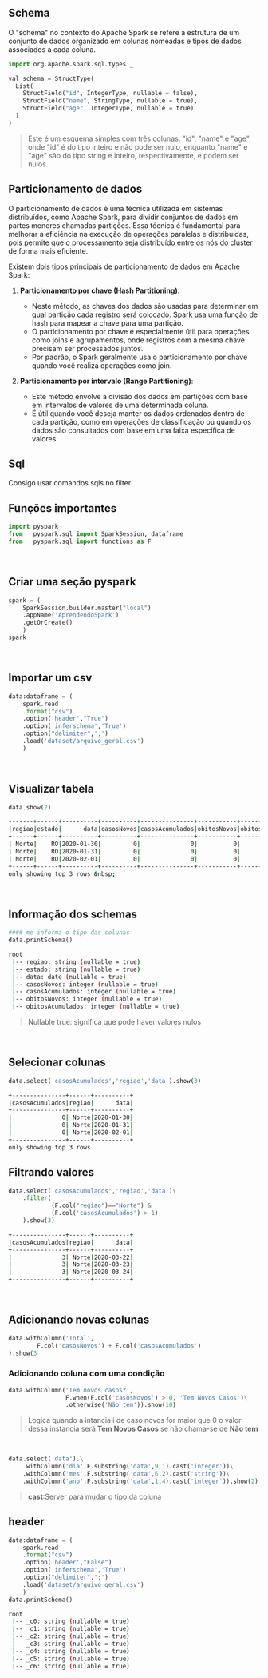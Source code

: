 ## Schema

O "schema" no contexto do Apache Spark se refere à estrutura de um conjunto de dados organizado em colunas nomeadas e tipos de dados associados a cada coluna.

```python
import org.apache.spark.sql.types._

val schema = StructType(
  List(
    StructField("id", IntegerType, nullable = false),
    StructField("name", StringType, nullable = true),
    StructField("age", IntegerType, nullable = true)
  )
)
```

> Este é um esquema simples com três colunas: "id", "name" e "age", onde "id" é do tipo inteiro e não pode ser nulo, enquanto "name" e "age" são do tipo string e inteiro, respectivamente, e podem ser nulos.



## Particionamento de dados

O particionamento de dados é uma técnica utilizada em sistemas distribuídos, como Apache Spark, para dividir conjuntos de dados em partes menores chamadas partições. Essa técnica é fundamental para melhorar a eficiência na execução de operações paralelas e distribuídas, pois permite que o processamento seja distribuído entre os nós do cluster de forma mais eficiente.

Existem dois tipos principais de particionamento de dados em Apache Spark:

1. **Particionamento por chave (Hash Partitioning)**:
   
   - Neste método, as chaves dos dados são usadas para determinar em qual partição cada registro será colocado. Spark usa uma função de hash para mapear a chave para uma partição.
   - O particionamento por chave é especialmente útil para operações como joins e agrupamentos, onde registros com a mesma chave precisam ser processados juntos.
   - Por padrão, o Spark geralmente usa o particionamento por chave quando você realiza operações como join.

2. **Particionamento por intervalo (Range Partitioning)**:
   
   - Este método envolve a divisão dos dados em partições com base em intervalos de valores de uma determinada coluna.
   - É útil quando você deseja manter os dados ordenados dentro de cada partição, como em operações de classificação ou quando os dados são consultados com base em uma faixa específica de valores.

## Sql

Consigo usar comandos sqls no filter

## Funções importantes

```python
import pyspark
from   pyspark.sql import SparkSession, dataframe
from   pyspark.sql import functions as F
```

&nbsp;

## Criar uma seção pyspark

```python
spark = (
    SparkSession.builder.master("local")
    .appName('AprendendoSpark')             
    .getOrCreate()
    )
spark
```

&nbsp;

## Importar um csv

```python
data:dataframe = (
    spark.read
    .format("csv")
    .option('header',"True")
    .option('inferschema','True')
    .option("delimiter",';')
    .load('dataset/arquivo_geral.csv')
    )
```

&nbsp;

## Visualizar tabela

```python
data.show(2)
```

```bash
+------+------+----------+----------+---------------+-----------+----------------+
|regiao|estado|      data|casosNovos|casosAcumulados|obitosNovos|obitosAcumulados|
+------+------+----------+----------+---------------+-----------+----------------+
| Norte|    RO|2020-01-30|         0|              0|          0|               0|
| Norte|    RO|2020-01-31|         0|              0|          0|               0|
| Norte|    RO|2020-02-01|         0|              0|          0|               0|
+------+------+----------+----------+---------------+-----------+----------------+
only showing top 3 rows &nbsp;
```

&nbsp;

## Informação dos schemas

```python
#### me informa o tipo das colunas
data.printSchema()
```

```bash
root
 |-- regiao: string (nullable = true)
 |-- estado: string (nullable = true)
 |-- data: date (nullable = true)
 |-- casosNovos: integer (nullable = true)
 |-- casosAcumulados: integer (nullable = true)
 |-- obitosNovos: integer (nullable = true)
 |-- obitosAcumulados: integer (nullable = true)
```

> Nullable true: significa que pode haver valores nulos

&nbsp;

## Selecionar colunas

```python
data.select('casosAcumulados','regiao','data').show(3)
```

```bash
+---------------+------+----------+
|casosAcumulados|regiao|      data|
+---------------+------+----------+
|              0| Norte|2020-01-30|
|              0| Norte|2020-01-31|
|              0| Norte|2020-02-01|
+---------------+------+----------+
only showing top 3 rows
```

## Filtrando valores

```python
data.select('casosAcumulados','regiao','data')\
    .filter(
            (F.col("regiao")=="Norte") &
            (F.col('casosAcumulados') > 1)
    ).show(3)
```

```bash
+---------------+------+----------+
|casosAcumulados|regiao|      data|
+---------------+------+----------+
|              3| Norte|2020-03-22|
|              3| Norte|2020-03-23|
|              3| Norte|2020-03-24|
+---------------+------+----------+
```

&nbsp;

## Adicionando novas colunas

```python
data.withColumn('Total',
        F.col('casosNovos') + F.col('casosAcumulados')
).show(3
```

### Adicionando coluna com uma condição

```python
data.withColumn('Tem novos casos?',
                F.when(F.col('casosNovos') > 0, 'Tem Novos Casos')\
                .otherwise('Não tem')).show(10)
```

> Logica quando a intancia i de caso novos for maior que 0 o valor dessa instancia será **Tem Novos Casos** se não chama-se de **Não tem**

&nbsp;

```python
data.select('data').\
     withColumn('dia',F.substring('data',9,1).cast('integer'))\
    .withColumn('mes',F.substring('data',6,2).cast('string'))\
    .withColumn('ano',F.substring('data',1,4).cast('integer')).show(2)
```

> **cast**:Server para mudar o tipo da coluna 

## header

```python
data:dataframe = (
    spark.read
    .format("csv")
    .option('header',"False")
    .option('inferschema','True')
    .option("delimiter",';')
    .load('dataset/arquivo_geral.csv')
    )
data.printSchema()
```

```bash
root
 |-- _c0: string (nullable = true)
 |-- _c1: string (nullable = true)
 |-- _c2: string (nullable = true)
 |-- _c3: string (nullable = true)
 |-- _c4: string (nullable = true)
 |-- _c5: string (nullable = true)
 |-- _c6: string (nullable = true)
```
